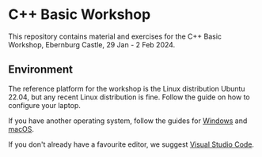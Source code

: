 # C++ Basic Workshop

This repository contains material and exercises for the C++ Basic Workshop,
Ebernburg Castle, 29 Jan - 2 Feb 2024.

## Environment

The reference platform for the workshop is the Linux distribution Ubuntu 22.04, but any recent Linux distribution is fine. Follow the guide on how to configure your laptop.

If you have another operating system, follow the guides for
[Windows](guides/windows.md) and [macOS](guides/macos.md).

If you don't already have a favourite editor, we suggest [Visual Studio Code](https://code.visualstudio.com/).
